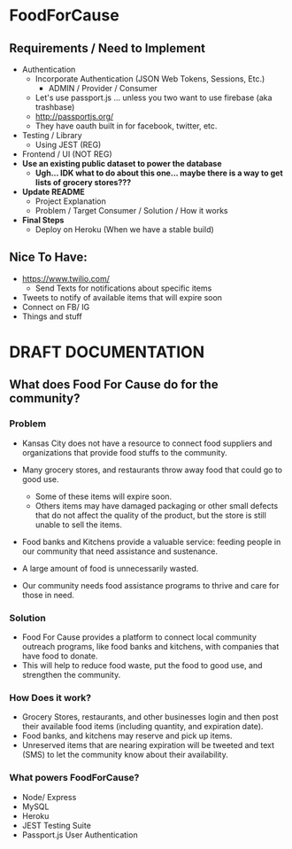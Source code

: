 # FoodForCause


## __Requirements / Need to Implement__
* Authentication
    * Incorporate Authentication (JSON Web Tokens, Sessions, Etc.)
        * ADMIN / Provider / Consumer
    * Let's use passport.js ... unless you two want to use firebase (aka trashbase)
    * http://passportjs.org/
    * They have oauth built in for facebook, twitter, etc.
* Testing / Library
    * Using JEST (REG)
* Frontend / UI (NOT REG)
* __Use an existing public dataset to power the database__
    * __Ugh... IDK what to do about this one... maybe there is a way to get lists of grocery stores???__
* __Update README__
    * Project Explanation
    * Problem / Target Consumer / Solution / How it works
* __Final Steps__
    * Deploy on Heroku (When we have a stable build)


## Nice To Have:
* https://www.twilio.com/
    * Send Texts for notifications about specific items
* Tweets to notify of available items that will expire soon
* Connect on FB/ IG
* Things and stuff


# DRAFT DOCUMENTATION

## What does Food For Cause do for the community?

### Problem
* Kansas City does not have a resource to connect food suppliers and organizations that provide food stuffs to the community.

* Many grocery stores, and restaurants throw away food that could go to good use.
    * Some of these items will expire soon.
    * Others items may have damaged packaging or other small defects that do not affect the quality of the product, but the store is still unable to sell the items.
* Food banks and Kitchens provide a valuable service: feeding people in our community that need assistance and sustenance.
* A large amount of food is unnecessarily wasted.
* Our community needs food assistance programs to thrive and care for those in need.

### Solution
* Food For Cause provides a platform to connect local community outreach programs, like food banks and kitchens, with companies that have food to donate.
* This will help to reduce food waste, put the food to good use, and strengthen the community.

### How Does it work?
* Grocery Stores, restaurants, and other businesses login and then post their available food items (including quantity, and expiration date).
* Food banks, and kitchens may reserve and pick up items.
* Unreserved items that are nearing expiration will be tweeted and text (SMS) to let the community know about their availability.

### What powers FoodForCause?
* Node/ Express
* MySQL
* Heroku
* JEST Testing Suite
* Passport.js User Authentication



